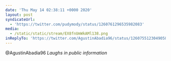 ```yaml
---
date: 'Thu May 14 02:38:11 +0000 2020'
layout: post
syndicateUrl:
  - 'https://twitter.com/pudymody/status/1260761296535982083'
media:
  - /static/static/stream/EX8fnUmWkAMl138.png
inReplyTo: 'https://twitter.com/AgustinAbadia96/status/1260755123049058304'
---
```

@AgustinAbadia96 *Laughs in public information* 